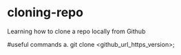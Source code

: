 # cloning-repo
Learning how to clone a repo locally from Github

#useful commands
a. git clone <github_url_https_version>;